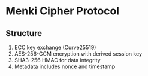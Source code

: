 # Menki Cipher Protocol

## Structure
1. ECC key exchange (Curve25519)
2. AES-256-GCM encryption with derived session key
3. SHA3-256 HMAC for data integrity
4. Metadata includes nonce and timestamp
